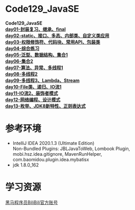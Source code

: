 # Code129_JavaSE
**Code129_JavaSE**  
[**day01-封装复习、继承、final**](https://github.com/LMWC/Code129_JavaSE/tree/master/day01/src/com)  
[**day02-static、接口、多态、内部类、自定义类应用**](https://github.com/LMWC/Code129_JavaSE/tree/master/day02/src/com)  
[**day03-权限修饰符、代码块、常用API、包装类**](https://github.com/LMWC/Code129_JavaSE/tree/master/day03/src/com)  
[**day04-综合练习**](https://github.com/LMWC/Code129_JavaSE/tree/master/day04/src/com/itheima)  
[**day05-泛型、数据结构、集合1**](https://github.com/LMWC/Code129_JavaSE/tree/master/day05/src/com)  
[**day06-集合2**](https://github.com/LMWC/Code129_JavaSE/tree/master/day06/src/com)  
[**day07-算法、异常、多线程1**](https://github.com/LMWC/Code129_JavaSE/tree/master/day07/src/com)  
[**day08-多线程2**](https://github.com/LMWC/Code129_JavaSE/tree/master/day08/src/com)  
[**day09-多线程3、Lambda、Stream**](https://github.com/LMWC/Code129_JavaSE/tree/master/day09/src/com)  
[**day10-File类、递归、IO流1**](https://github.com/LMWC/Code129_JavaSE/tree/master/day10)  
[**day11-IO流2、装饰者模式**](https://github.com/LMWC/Code129_JavaSE/tree/master/day11)  
[**day12-网络编程、设计模式**](https://github.com/LMWC/Code129_JavaSE/tree/master/day12)  
[**day13-枚举、JDK8新特性、正则表达式**](https://github.com/LMWC/Code129_JavaSE/tree/master/day13/src/com)  



**参考环境**
=========================
- IntelliJ IDEA 2020.1.3 (Ultimate Edition)  
  Non-Bundled Plugins: JBLJavaToWeb, Lombook Plugin, mobi.hsz.idea.gitignore, MavenRunHelper,        com.baomidou.plugin.idea.mybatisx
- jdk 1.8.0_162



**学习资源**
=========================
[黑马程序员BiliBili官方账号](https://space.bilibili.com/37974444)

